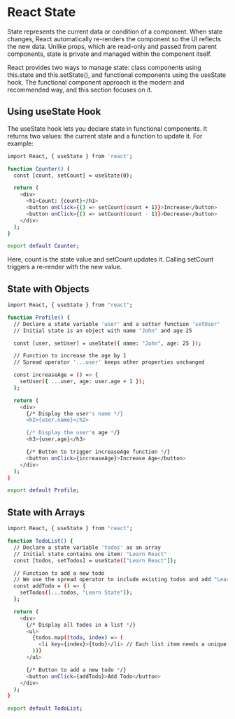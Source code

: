 # React State

State represents the current data or condition of a component. When state changes, React automatically re-renders the component so the UI reflects the new data. Unlike props, which are read-only and passed from parent components, state is private and managed within the component itself.

React provides two ways to manage state: class components using this.state and this.setState(), and functional components using the useState hook. The functional component approach is the modern and recommended way, and this section focuses on it.

## Using useState Hook

The useState hook lets you declare state in functional components. It returns two values: the current state and a function to update it. For example:

```bash
import React, { useState } from 'react';

function Counter() {
  const [count, setCount] = useState(0);

  return (
    <div>
      <h1>Count: {count}</h1>
      <button onClick={() => setCount(count + 1)}>Increase</button>
      <button onClick={() => setCount(count - 1)}>Decrease</button>
    </div>
  );
}

export default Counter;

```

Here, count is the state value and setCount updates it. Calling setCount triggers a re-render with the new value.

## State with Objects

```bash
import React, { useState } from "react";

function Profile() {
  // Declare a state variable 'user' and a setter function 'setUser'
  // Initial state is an object with name "John" and age 25

  const [user, setUser] = useState({ name: "John", age: 25 });

  // Function to increase the age by 1
  // Spread operator '...user' keeps other properties unchanged

  const increaseAge = () => {
    setUser({ ...user, age: user.age + 1 });
  };

  return (
    <div>
      {/* Display the user's name */}
      <h2>{user.name}</h2>

      {/* Display the user's age */}
      <h3>{user.age}</h3>

      {/* Button to trigger increaseAge function */}
      <button onClick={increaseAge}>Increase Age</button>
    </div>
  );
}

export default Profile;

```

## State with Arrays

```bash
import React, { useState } from "react";

function TodoList() {
  // Declare a state variable 'todos' as an array
  // Initial state contains one item: "Learn React"
  const [todos, setTodos] = useState(["Learn React"]);

  // Function to add a new todo
  // We use the spread operator to include existing todos and add "Learn State"
  const addTodo = () => {
    setTodos([...todos, "Learn State"]);
  };

  return (
    <div>
      {/* Display all todos in a list */}
      <ul>
        {todos.map((todo, index) => (
          <li key={index}>{todo}</li> // Each list item needs a unique key
        ))}
      </ul>

      {/* Button to add a new todo */}
      <button onClick={addTodo}>Add Todo</button>
    </div>
  );
}

export default TodoList;

```
